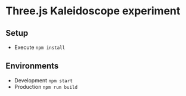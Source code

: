 # Three.js Kaleidoscope experiment
## Setup

* Execute `npm install`

## Environments

* Development `npm start`
* Production `npm run build`
